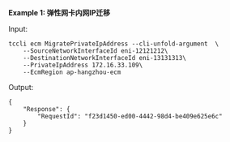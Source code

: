 **Example 1: 弹性网卡内网IP迁移**



Input: 

```
tccli ecm MigratePrivateIpAddress --cli-unfold-argument  \
    --SourceNetworkInterfaceId eni-12121212\
    --DestinationNetworkInterfaceId eni-13131313\
    --PrivateIpAddress 172.16.33.109\
    --EcmRegion ap-hangzhou-ecm
```

Output: 
```
{
    "Response": {
        "RequestId": "f23d1450-ed00-4442-98d4-be409e625e6c"
    }
}
```

